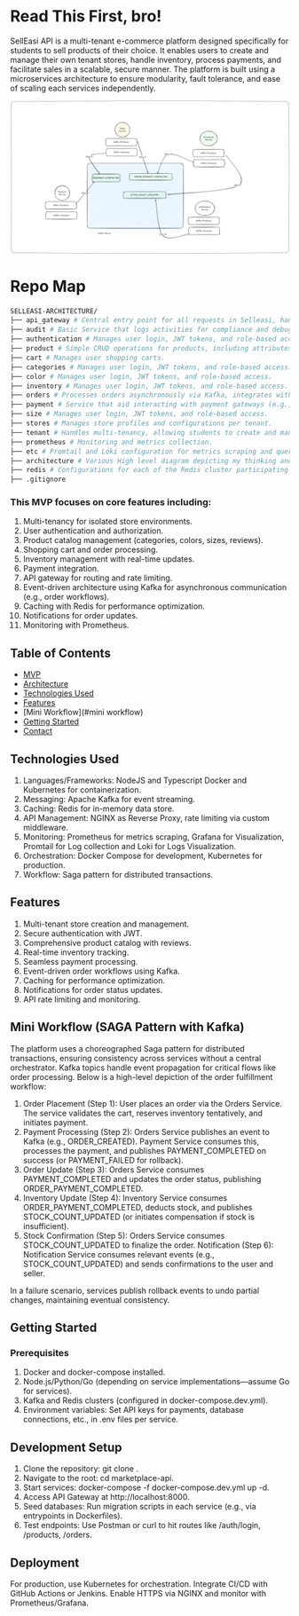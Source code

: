 # Read This First, bro!

SellEasi API is a multi-tenant e-commerce platform designed specifically for students to sell products of their choice. It enables users to create and manage their own tenant stores, handle inventory, process payments, and facilitate sales in a scalable, secure manner. The platform is built using a microservices architecture to ensure modularity, fault tolerance, and ease of scaling each services independently.

![Project Screenshot](/workflow.png)

# Repo Map
```bash
SELLEASI-ARCHITECTURE/
├── api_gateway # Central entry point for all requests in Selleasi, handles routing, rate limiting, and security.
├── audit # Basic Service that logs activities for compliance and debugging.
├── authentication # Manages user login, JWT tokens, and role-based access.
├── product # Simple CRUD operations for products, including attributes like categories, colors, sizes.
├── cart # Manages user shopping carts.
├── categories # Manages user login, JWT tokens, and role-based access.
├── color # Manages user login, JWT tokens, and role-based access.
├── inventory # Manages user login, JWT tokens, and role-based access.
├── orders # Processes orders asynchronously via Kafka, integrates with payments and inventory.
├── payment # Service that aid interacting with payment gateways (e.g., Paystack, Paypal) for transactions.
├── size # Manages user login, JWT tokens, and role-based access.
├── stores # Manages store profiles and configurations per tenant.
├── tenant # Handles multi-tenancy, allowing students to create and manage isolated stores.
├── prometheus # Monitoring and metrics collection.
├── etc # Promtail and Loki configuration for metrics scraping and querying of Logs via Loki using Grafana
├── architecture # Various High level diagram depicting my thinking and also some deep dives
├── redis # Configurations for each of the Redis cluster participating Nodes (Master and both slave config)
├── .gitignore
```



### This MVP focuses on core features including:

1. Multi-tenancy for isolated store environments.
2. User authentication and authorization.
3. Product catalog management (categories, colors, sizes, reviews).
4. Shopping cart and order processing.
5. Inventory management with real-time updates.
6. Payment integration.
7. API gateway for routing and rate limiting.
8. Event-driven architecture using Kafka for asynchronous communication (e.g., order workflows).
9. Caching with Redis for performance optimization.
10. Notifications for order updates.
11. Monitoring with Prometheus.




## Table of Contents

- [MVP](#mvp)
- [Architecture](#architecure)
- [Technologies Used](#technologies-used)
- [Features](#features)
- [Mini Workflow](#mini workflow)
- [Getting Started](#getting-started)
- [Contact](#contact)


## Technologies Used

1. Languages/Frameworks: NodeJS and Typescript Docker and Kubernetes for containerization.
2. Messaging: Apache Kafka for event streaming.
3. Caching: Redis for in-memory data store.
4. API Management: NGINX as Reverse Proxy, rate limiting via custom middleware.
5. Monitoring: Prometheus for metrics scraping, Grafana for Visualization, Promtail for Log collection and Loki for Logs Visualization.
6. Orchestration: Docker Compose for development, Kubernetes for production.
7. Workflow: Saga pattern for distributed transactions.


## Features

1. Multi-tenant store creation and management.
2. Secure authentication with JWT.
3. Comprehensive product catalog with reviews.
4. Real-time inventory tracking.
5. Seamless payment processing.
6. Event-driven order workflows using Kafka.
7. Caching for performance optimization.
8. Notifications for order status updates.
9. API rate limiting and monitoring.


## Mini Workflow (SAGA Pattern with Kafka)
The platform uses a choreographed Saga pattern for distributed transactions, ensuring consistency across services without a central orchestrator. Kafka topics handle event propagation for critical flows like order processing. Below is a high-level depiction of the order fulfillment workflow:

1. Order Placement (Step 1): User places an order via the Orders Service. The service validates the cart, reserves inventory tentatively, and initiates payment.
2. Payment Processing (Step 2): Orders Service publishes an event to Kafka (e.g., ORDER_CREATED). Payment Service consumes this, processes the payment, and publishes PAYMENT_COMPLETED on success (or PAYMENT_FAILED for rollback).
3. Order Update (Step 3): Orders Service consumes PAYMENT_COMPLETED and updates the order status, publishing ORDER_PAYMENT_COMPLETED.
4. Inventory Update (Step 4): Inventory Service consumes ORDER_PAYMENT_COMPLETED, deducts stock, and publishes STOCK_COUNT_UPDATED (or initiates compensation if stock is insufficient).
5. Stock Confirmation (Step 5): Orders Service consumes STOCK_COUNT_UPDATED to finalize the order.
Notification (Step 6): Notification Service consumes relevant events (e.g., STOCK_COUNT_UPDATED) and sends confirmations to the user and seller.

In a failure scenario, services publish rollback events to undo partial changes, maintaining eventual consistency.


## Getting Started
### Prerequisites

1. Docker and docker-compose installed.
2. Node.js/Python/Go (depending on service implementations—assume Go for services).
3. Kafka and Redis clusters (configured in docker-compose.dev.yml).
4. Environment variables: Set API keys for payments, database connections, etc., in .env files per service.


## Development Setup

1. Clone the repository: git clone <repo-url>.
2. Navigate to the root: cd marketplace-api.
3. Start services: docker-compose -f docker-compose.dev.yml up -d.
4. Access API Gateway at http://localhost:8000.
5. Seed databases: Run migration scripts in each service (e.g., via entrypoints in Dockerfiles).
6. Test endpoints: Use Postman or curl to hit routes like /auth/login, /products, /orders.


## Deployment
For production, use Kubernetes for orchestration. Integrate CI/CD with GitHub Actions or Jenkins. Enable HTTPS via NGINX and monitor with Prometheus/Grafana.